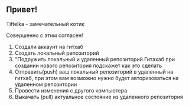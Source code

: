 ## Привет!

Tiftelka - замечательный котик

Совершенно с этим согласен!

1. Создали аккаунт на гитхаб
2. Создать локальный репозиторий
3. "Подружить локальный и удаленный репозиторий.Гитахаб при создании нового репозитория подскажет как это сделать
4. Отправить(push) ваш локальный репозиторий в удаленный на гитхаб, при этом вам возможно нужно будет авторизоваться на удаленном репозитории 
5. Провести изменения с другого компьютера
6. Выкачать (pull) актуальное состояние из удаленного репозитория